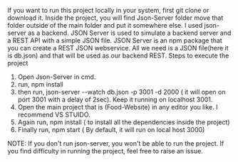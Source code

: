 If you want to run this project locally in your system, first git clone or download it.
Inside the project, you will find Json-Server folder move that folder outside of the main folder and put it somewhere else.
I used json-server as a backend. JSON Server is used to simulate a backend server and a REST API
with a simple JSON file. JSON Server is an npm package that you can create a REST JSON webservice. 
All we need is a JSON file(here it is db.json) and that will be used as our backend REST.
Steps to execute the project
1) Open Json-Server in cmd.
2) run, npm install
3) then run, json-server --watch db.json -p 3001 -d 2000 ( it will open on port 3001 with a delay of 2sec). Keep it running on localhost 3001.
4) Open the main project that is (Food-Website) in any editor you like. I recommend VS STUIDO.
5) Again run, npm install ( to install all the dependencies inside the project)
6) Finally run, npm start ( By default, it will run on local host 3000)

NOTE: If you don't run json-server, you won't be able to run the project.
If you find difficulty in running the project, feel free to raise an issue.
